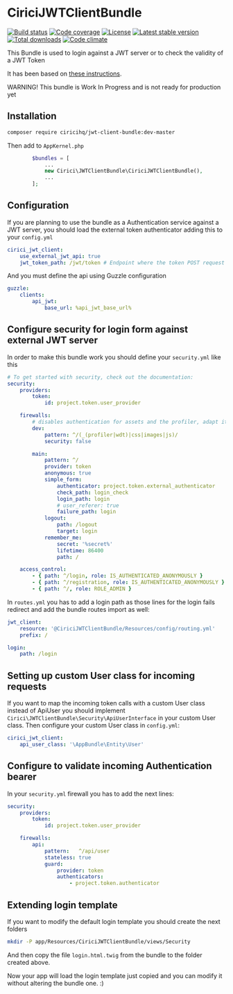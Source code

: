 CiriciJWTClientBundle
=====================

[![Build status][build svg]][build status]
[![Code coverage][coverage svg]][coverage]
[![License][license svg]][license]
[![Latest stable version][releases svg]][releases]
[![Total downloads][downloads svg]][downloads]
[![Code climate][climate svg]][climate]

This Bundle is used to login against a JWT server or to check the validity of a JWT Token

It has been based on [these instructions][instructions].

WARNING! This bundle is Work In Progress and is not ready for production yet

## Installation

```bash
composer require ciricihq/jwt-client-bundle:dev-master
```

Then add to `AppKernel.php`

```php
        $bundles = [
            ...
            new Cirici\JWTClientBundle\CiriciJWTClientBundle(),
            ...
        ];
```

## Configuration

If you are planning to use the bundle as a Authentication service against a JWT server,
you should load the external token authenticator adding this to your `config.yml`

```yaml
cirici_jwt_client:
    use_external_jwt_api: true
    jwt_token_path: /jwt/token # Endpoint where the token POST request will be done
```

And you must define the api using Guzzle configuration

```yaml
guzzle:
    clients:
        api_jwt:
            base_url: %api_jwt_base_url%
```

## Configure security for login form against external JWT server

In order to make this bundle work you should define your `security.yml` like this

```yaml
# To get started with security, check out the documentation:
security:
    providers:
        token:
            id: project.token.user_provider

    firewalls:
        # disables authentication for assets and the profiler, adapt it according to your needs
        dev:
            pattern: ^/(_(profiler|wdt)|css|images|js)/
            security: false

        main:
            pattern: ^/
            provider: token
            anonymous: true
            simple_form:
                authenticator: project.token.external_authenticator
                check_path: login_check
                login_path: login
                # user_referer: true
                failure_path: login
            logout:
                path: /logout
                target: login
            remember_me:
                secret: '%secret%'
                lifetime: 86400
                path: /

    access_control:
        - { path: ^/login, role: IS_AUTHENTICATED_ANONYMOUSLY }
        - { path: ^/registration, role: IS_AUTHENTICATED_ANONYMOUSLY }
        - { path: ^/, role: ROLE_ADMIN }
```

In `routes.yml` you has to add a login path as those lines for the login fails redirect and add
the bundle routes import as well:

```yaml
jwt_client:
    resource: '@CiriciJWTClientBundle/Resources/config/routing.yml'
    prefix: /

login:
    path: /login
```

## Setting up custom User class for incoming requests

If you want to map the incoming token calls with a custom User class instead of ApiUser you should implement `Cirici\JWTClientBundle\Security\ApiUserInterface` in your custom User class.
Then configure your custom User class in `config.yml`:

```yaml
cirici_jwt_client:
    api_user_class: '\AppBundle\Entity\User'
```

## Configure to validate incoming Authentication bearer

In your `security.yml` firewall you has to add the next lines:

```yaml
security:
    providers:
        token:
            id: project.token.user_provider

    firewalls:
        api:
            pattern:   ^/api/user
            stateless: true
            guard:
                provider: token
                authenticators:
                    - project.token.authenticator
```

## Extending login template

If you want to modify the default login template you should create the next folders

```bash
mkdir -P app/Resources/CiriciJWTClientBundle/views/Security
```

And then copy the file `login.html.twig` from the bundle to the folder created above.

Now your app will load the login template just copied and you can modify it without altering the bundle one. :)

[build status]: https://travis-ci.org/ciricihq/CiriciJWTClientBundle
[coverage]: https://codecov.io/gh/ciricihq/CiriciJWTClientBundle
[license]: https://github.com/ciricihq/CiriciJWTClientBundle/blob/master/LICENSE.md
[releases]: https://github.com/ciricihq/CiriciJWTClientBundle/releases
[downloads]: https://packagist.org/packages/ciricihq/CiriciJWTClientBundle
[climate]: https://codeclimate.com/github/ciricihq/CiriciJWTClientBundle

[build svg]: https://img.shields.io/travis/ciricihq/CiriciJWTClientBundle/master.svg?style=flat-square
[coverage svg]: https://img.shields.io/codecov/c/github/ciricihq/CiriciJWTClientBundle/master.svg?style=flat-square
[license svg]: https://img.shields.io/github/license/ciricihq/CiriciJWTClientBundle.svg?style=flat-square
[releases svg]: https://img.shields.io/github/release/ciricihq/CiriciJWTClientBundle.svg?style=flat-square
[downloads svg]: https://img.shields.io/packagist/dt/ciricihq/CiriciJWTClientBundle.svg?style=flat-square
[climate svg]: https://img.shields.io/codeclimate/github/ciricihq/CiriciJWTClientBundle.svg?style=flat-square

[instructions]: http://ypereirareis.github.io/blog/2016/03/16/symfony-lexikjwtauthenticationbundle-client-user-authenticator-provider/
